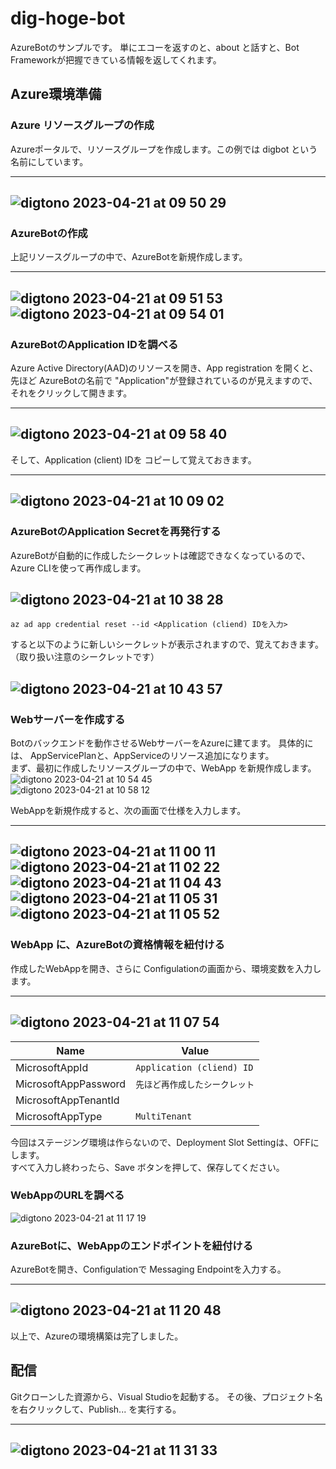 # dig-hoge-bot
AzureBotのサンプルです。
単にエコーを返すのと、about と話すと、Bot Frameworkが把握できている情報を返してくれます。

## Azure環境準備
### Azure リソースグループの作成
Azureポータルで、リソースグループを作成します。この例では digbot という名前にしています。  

---
![digtono 2023-04-21 at 09 50 29](https://user-images.githubusercontent.com/34669114/233515524-32f113f2-00b3-4dd5-9d15-a17c0f620620.png)  
---  

### AzureBotの作成
上記リソースグループの中で、AzureBotを新規作成します。  

---
![digtono 2023-04-21 at 09 51 53](https://user-images.githubusercontent.com/34669114/233515714-da3377e9-8f06-4bc9-bc49-2344704f376f.png)  
![digtono 2023-04-21 at 09 54 01](https://user-images.githubusercontent.com/34669114/233516136-1eddf255-68ee-4f32-a7bd-d30c51c3cf6a.png)  
---

### AzureBotのApplication IDを調べる  
Azure Active Directory(AAD)のリソースを開き、App registration を開くと、先ほど AzureBotの名前で "Application"が登録されているのが見えますので、それをクリックして開きます。  

---
![digtono 2023-04-21 at 09 58 40](https://user-images.githubusercontent.com/34669114/233516394-d96beb06-a1ca-425e-bc45-89861db3e65f.png)  
---

そして、Application (client) IDを コピーして覚えておきます。

---
![digtono 2023-04-21 at 10 09 02](https://user-images.githubusercontent.com/34669114/233519491-c47a59f8-7dc0-4949-872f-1783454569ea.png)  
---

### AzureBotのApplication Secretを再発行する  
AzureBotが自動的に作成したシークレットは確認できなくなっているので、Azure CLIを使って再作成します。  

![digtono 2023-04-21 at 10 38 28](https://user-images.githubusercontent.com/34669114/233520754-ebc579be-2324-4195-abc6-1bc3e24b1c3b.png)  
---  
`az ad app credential reset --id <Application (cliend) IDを入力>`  

すると以下のように新しいシークレットが表示されますので、覚えておきます。（取り扱い注意のシークレットです）  

![digtono 2023-04-21 at 10 43 57](https://user-images.githubusercontent.com/34669114/233521320-63641c3d-04dd-48e0-8603-c41da0a56d77.png)  
---

### Webサーバーを作成する  
Botのバックエンドを動作させるWebサーバーをAzureに建てます。  具体的には、 AppServicePlanと、AppServiceのリソース追加になります。  
まず、最初に作成したリソースグループの中で、WebApp を新規作成します。  
![digtono 2023-04-21 at 10 54 45](https://user-images.githubusercontent.com/34669114/233522493-24c7133b-cdba-477b-a025-4c5243804a70.png)  
![digtono 2023-04-21 at 10 58 12](https://user-images.githubusercontent.com/34669114/233522729-9bc3ef52-d5b8-427c-81ec-6f2b184f83b5.png)  

WebAppを新規作成すると、次の画面で仕様を入力します。    

---  
![digtono 2023-04-21 at 11 00 11](https://user-images.githubusercontent.com/34669114/233523177-fea62d68-a475-4097-99c6-e2bd5ffda7c6.png)
![digtono 2023-04-21 at 11 02 22](https://user-images.githubusercontent.com/34669114/233523436-b32bc479-215f-41eb-9e3d-7678d1d7689d.png)
![digtono 2023-04-21 at 11 04 43](https://user-images.githubusercontent.com/34669114/233523574-8e4ff3c9-ac3e-4140-8b96-0b962fad50a0.png)
![digtono 2023-04-21 at 11 05 31](https://user-images.githubusercontent.com/34669114/233523633-9802941e-b355-4100-91b8-2bc294a179c1.png)
![digtono 2023-04-21 at 11 05 52](https://user-images.githubusercontent.com/34669114/233523664-b76b4e96-91f7-466d-92f5-ceb592daadbb.png)
---  

### WebApp に、AzureBotの資格情報を紐付ける  

作成したWebAppを開き、さらに Configulationの画面から、環境変数を入力します。  

---  
![digtono 2023-04-21 at 11 07 54](https://user-images.githubusercontent.com/34669114/233524163-4fc2d6bb-b28e-462f-a63f-c796ded7cbfc.png)
---  

|  Name  |  Value  |
| ---- | ---- |
|  MicrosoftAppId  |  `Application (cliend) ID`  |
|  MicrosoftAppPassword  |  `先ほど再作成したシークレット`  |
|  MicrosoftAppTenantId  |    |
|  MicrosoftAppType  |  `MultiTenant`  |

今回はステージング環境は作らないので、Deployment Slot Settingは、OFFにします。  
すべて入力し終わったら、Save ボタンを押して、保存してください。  

### WebAppのURLを調べる

![digtono 2023-04-21 at 11 17 19](https://user-images.githubusercontent.com/34669114/233525302-f72cd650-2ecb-479a-ac90-6c4cfc49affd.png)


### AzureBotに、WebAppのエンドポイントを紐付ける

AzureBotを開き、Configulationで Messaging Endpointを入力する。

---  
![digtono 2023-04-21 at 11 20 48](https://user-images.githubusercontent.com/34669114/233525925-a56646f6-234a-407a-aef0-48754f0723c5.png)  
---   

以上で、Azureの環境構築は完了しました。  

## 配信  

Gitクローンした資源から、Visual Studioを起動する。
その後、プロジェクト名を右クリックして、Publish... を実行する。  

---  
![digtono 2023-04-21 at 11 31 33](https://user-images.githubusercontent.com/34669114/233526855-9bd54635-8663-4b3f-b8a4-280950420ea1.png)  
---  






